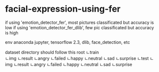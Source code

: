 # facial-expression-using-fer

if using 'emotion_detector_fer', most pictures classificated but accuracy is low
if using 'emotion_detector_fer_dlib',  few pic classificated but accuracy is high

env
anaconda jupyter, tensorflow 2.3, dlib, face_detection, etc 

dataset directory should follow this
root 
  ㄴtrain<br />
    ㄴimg
    ㄴresult
        ㄴangry
        ㄴfailed
        ㄴhappy
        ㄴneutral
        ㄴsad
        ㄴsurprise
  ㄴtest
    ㄴimg
    ㄴresult
        ㄴangry
        ㄴfailed
        ㄴhappy
        ㄴneutral
        ㄴsad
        ㄴsurprise

